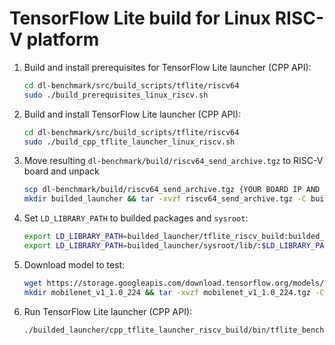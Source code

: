 # TensorFlow Lite build for Linux RISC-V platform

1. Build and install prerequisites for TensorFlow Lite launcher (CPP API):
    ```bash
    cd dl-benchmark/src/build_scripts/tflite/riscv64
    sudo ./build_prerequisites_linux_riscv.sh
    ```

2. Build and install TensorFlow Lite launcher (CPP API):
    ```bash
    cd dl-benchmark/src/build_scripts/tflite/riscv64
    sudo ./build_cpp_tflite_launcher_linux_riscv.sh
    ```

3. Move resulting `dl-benchmark/build/riscv64_send_archive.tgz` to RISC-V board and unpack
    ```bash
    scp dl-benchmark/build/riscv64_send_archive.tgz {YOUR BOARD IP AND PATH}
    mkdir builded_launcher && tar -xvzf riscv64_send_archive.tgz -C builded_launcher
    ```

4. Set `LD_LIBRARY_PATH` to builded packages and `sysroot`:
    ```bash
    export LD_LIBRARY_PATH=builded_launcher/tflite_riscv_build:builded_launcher/opencv_riscv_build/lib:$LD_LIBRARY_PATH
    export LD_LIBRARY_PATH=builded_launcher/sysroot/lib/:$LD_LIBRARY_PATH
    ```

5. Download model to test:
    ```bash
    wget https://storage.googleapis.com/download.tensorflow.org/models/mobilenet_v1_2018_08_02/mobilenet_v1_1.0_224.tgz
    mkdir mobilenet_v1_1.0_224 && tar -xvzf mobilenet_v1_1.0_224.tgz -C mobilenet_v1_1.0_224 && rm mobilenet_v1_1.0_224.tgz
    ```

6. Run TensorFlow Lite launcher (CPP API):
    ```bash
    ./builded_launcher/cpp_tflite_launcher_riscv_build/bin/tflite_benchmark -m mobilenet_v1_1.0_224/mobilenet_v1_1.0_224.tflite
    ```